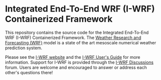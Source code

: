 Integrated End-To-End WRF (I-WRF) Containerized Framework
=========================================================

This repository contains the source code for the Integrated End-To-End WRF (I-WRF) Containerized Framework.
The [Weather Research and Forecasting (WRF)](https://www.mmm.ucar.edu/models/wrf) model is a state of the art mesoscale numerical weather prediction system.

Please see the [I-WRF website](https://i-wrf.org) and the [I-WRF User's Guide](https://i-wrf.readthedocs.io) for more information. Support for I-WRF is provided through the [I-WRF Discussions](https://github.com/NCAR/i-wrf/discussions) forum. Users are welcome and encouraged to answer or address each other's questions there!
